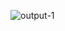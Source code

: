 ![output-1](https://user-images.githubusercontent.com/87614111/154825183-031f767d-cf63-4e4b-ab79-c66a1e0eb479.PNG)


